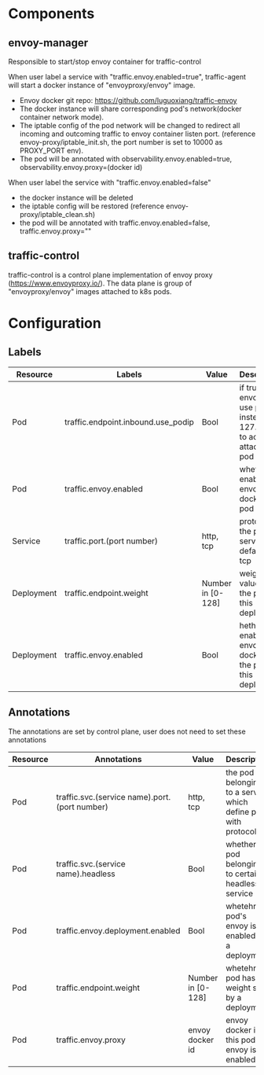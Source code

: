 # Components
## envoy-manager
Responsible to start/stop envoy container for traffic-control

When user label a service with "traffic.envoy.enabled=true", traffic-agent will start a docker instance of "envoyproxy/envoy" image. 

* Envoy docker git repo: https://github.com/luguoxiang/traffic-envoy
* The docker instance will share corresponding pod's network(docker container network mode).
* The iptable config of the pod network will be changed to redirect all incoming and outcoming traffic to envoy container listen port.
(reference envoy-proxy/iptable_init.sh, the port number is set to 10000 as PROXY_PORT env).
* The pod will be annotated with observability.envoy.enabled=true, observability.envoy.proxy=(docker id)

When user label the service with "traffic.envoy.enabled=false"

* the docker instance will be deleted
* the iptable config will be restored (reference envoy-proxy/iptable_clean.sh)
* the pod will be annotated with traffic.envoy.enabled=false, traffic.envoy.proxy=""

## traffic-control
traffic-control is a control plane implementation of envoy proxy (https://www.envoyproxy.io/). The data plane is group of "envoyproxy/envoy" images attached to k8s pods.

# Configuration
## Labels
| Resource | Labels | Value | Description |
|----------|--------|--------|------------|
| Pod | traffic.endpoint.inbound.use_podip | Bool | if true, envoy will use pod ip instead of 127.0.0.1 to access attached pod |
| Pod | traffic.envoy.enabled | Bool | whether enable envoy docker for pod |
| Service | traffic.port.(port number)| http, tcp | protocol for the port on service, default is tcp |
| Deployment | traffic.endpoint.weight | Number in [0-128] | weight value for the pods of this deployment  |
| Deployment | traffic.envoy.enabled | Bool | hether enable envoy docker for the pods of this deployment |

## Annotations
The annotations are set by control plane, user does not need to set these annotations

| Resource | Annotations | Value | Description |
|----------|-------------|-------|-------------|
| Pod | traffic.svc.(service name).port.(port number) | http, tcp | the pod belonging to a service which define port with protocol |
| Pod | traffic.svc.(service name).headless | Bool | whether the pod belonging to certain headless service |
| Pod | traffic.envoy.deployment.enabled | Bool | whetehr the pod's envoy is enabled by a deployment |
| Pod | traffic.endpoint.weight | Number in [0-128] | whetehr the pod has a weight set by a deployment |
| Pod | traffic.envoy.proxy | envoy docker id | envoy docker id if this pod's envoy is enabled |






